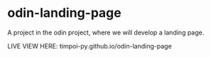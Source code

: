 # odin-landing-page
A project in the odin project, where we will develop a landing page. 

LIVE VIEW HERE: timpoi-py.github.io/odin-landing-page
